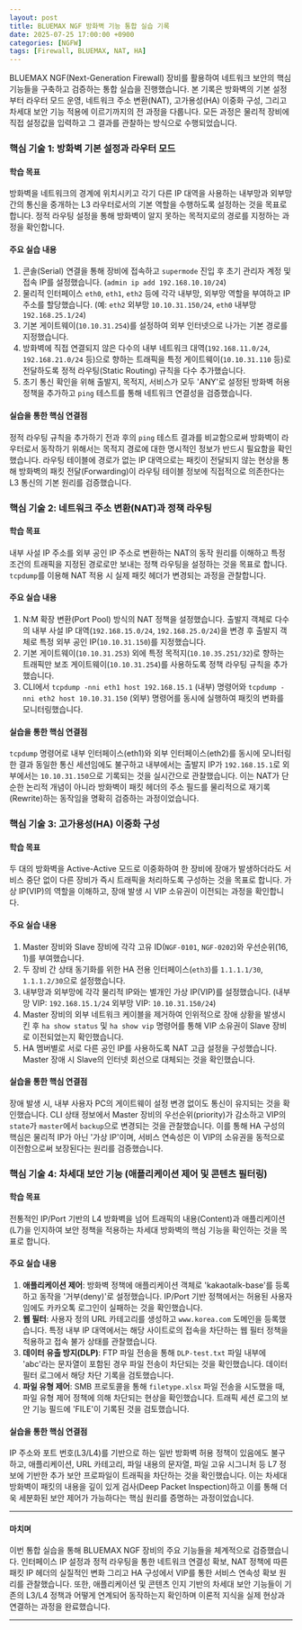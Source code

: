 ```yaml
---
layout: post
title: BLUEMAX NGF 방화벽 기능 통합 실습 기록
date: 2025-07-25 17:00:00 +0900
categories: [NGFW]
tags: [Firewall, BLUEMAX, NAT, HA]
---
```


BLUEMAX NGF(Next-Generation Firewall) 장비를 활용하여 네트워크 보안의 핵심 기능들을 구축하고 검증하는 통합 실습을 진행했습니다. 본 기록은 방화벽의 기본 설정부터 라우터 모드 운영, 네트워크 주소 변환(NAT), 고가용성(HA) 이중화 구성, 그리고 차세대 보안 기능 적용에 이르기까지의 전 과정을 다룹니다. 모든 과정은 물리적 장비에 직접 설정값을 입력하고 그 결과를 관찰하는 방식으로 수행되었습니다.

### 핵심 기술 1: 방화벽 기본 설정과 라우터 모드

#### 학습 목표
방화벽을 네트워크의 경계에 위치시키고 각기 다른 IP 대역을 사용하는 내부망과 외부망 간의 통신을 중개하는 L3 라우터로서의 기본 역할을 수행하도록 설정하는 것을 목표로 합니다. 정적 라우팅 설정을 통해 방화벽이 알지 못하는 목적지로의 경로를 지정하는 과정을 확인합니다.

#### 주요 실습 내용
1.  콘솔(Serial) 연결을 통해 장비에 접속하고 `supermode` 진입 후 초기 관리자 계정 및 접속 IP를 설정했습니다. (`admin ip add 192.168.10.10/24`)
2.  물리적 인터페이스 `eth0`, `eth1`, `eth2` 등에 각각 내부망, 외부망 역할을 부여하고 IP 주소를 할당했습니다. (예: `eth2` 외부망 `10.10.31.150/24`, `eth0` 내부망 `192.168.25.1/24`)
3.  기본 게이트웨이(`10.10.31.254`)를 설정하여 외부 인터넷으로 나가는 기본 경로를 지정했습니다.
4.  방화벽에 직접 연결되지 않은 다수의 내부 네트워크 대역(`192.168.11.0/24`, `192.168.21.0/24` 등)으로 향하는 트래픽을 특정 게이트웨이(`10.10.31.110` 등)로 전달하도록 정적 라우팅(Static Routing) 규칙을 다수 추가했습니다.
5.  초기 통신 확인을 위해 출발지, 목적지, 서비스가 모두 'ANY'로 설정된 방화벽 허용 정책을 추가하고 `ping` 테스트를 통해 네트워크 연결성을 검증했습니다.

#### 실습을 통한 핵심 연결점
정적 라우팅 규칙을 추가하기 전과 후의 `ping` 테스트 결과를 비교함으로써 방화벽이 라우터로서 동작하기 위해서는 목적지 경로에 대한 명시적인 정보가 반드시 필요함을 확인했습니다. 라우팅 테이블에 경로가 없는 IP 대역으로는 패킷이 전달되지 않는 현상을 통해 방화벽의 패킷 전달(Forwarding)이 라우팅 테이블 정보에 직접적으로 의존한다는 L3 통신의 기본 원리를 검증했습니다.

### 핵심 기술 2: 네트워크 주소 변환(NAT)과 정책 라우팅

#### 학습 목표
내부 사설 IP 주소를 외부 공인 IP 주소로 변환하는 NAT의 동작 원리를 이해하고 특정 조건의 트래픽을 지정된 경로로만 보내는 정책 라우팅을 설정하는 것을 목표로 합니다. `tcpdump`를 이용해 NAT 적용 시 실제 패킷 헤더가 변경되는 과정을 관찰합니다.

#### 주요 실습 내용
1.  N:M 확장 변환(Port Pool) 방식의 NAT 정책을 설정했습니다. 출발지 객체로 다수의 내부 사설 IP 대역(`192.168.15.0/24`, `192.168.25.0/24`)을 변경 후 출발지 객체로 특정 외부 공인 IP(`10.10.31.150`)를 지정했습니다.
2.  기본 게이트웨이(`10.10.31.253`) 외에 특정 목적지(`10.10.35.251/32`)로 향하는 트래픽만 보조 게이트웨이(`10.10.31.254`)를 사용하도록 정책 라우팅 규칙을 추가했습니다.
3.  CLI에서 `tcpdump -nni eth1 host 192.168.15.1` (내부) 명령어와 `tcpdump -nni eth2 host 10.10.31.150` (외부) 명령어를 동시에 실행하여 패킷의 변화를 모니터링했습니다.

#### 실습을 통한 핵심 연결점
`tcpdump` 명령어로 내부 인터페이스(eth1)와 외부 인터페이스(eth2)를 동시에 모니터링한 결과 동일한 통신 세션임에도 불구하고 내부에서는 출발지 IP가 `192.168.15.1`로 외부에서는 `10.10.31.150`으로 기록되는 것을 실시간으로 관찰했습니다. 이는 NAT가 단순한 논리적 개념이 아니라 방화벽이 패킷 헤더의 주소 필드를 물리적으로 재기록(Rewrite)하는 동작임을 명확히 검증하는 과정이었습니다.

### 핵심 기술 3: 고가용성(HA) 이중화 구성

#### 학습 목표
두 대의 방화벽을 Active-Active 모드로 이중화하여 한 장비에 장애가 발생하더라도 서비스 중단 없이 다른 장비가 즉시 트래픽을 처리하도록 구성하는 것을 목표로 합니다. 가상 IP(VIP)의 역할을 이해하고, 장애 발생 시 VIP 소유권이 이전되는 과정을 확인합니다.

#### 주요 실습 내용
1.  Master 장비와 Slave 장비에 각각 고유 ID(`NGF-0101`, `NGF-0202`)와 우선순위(16, 1)를 부여했습니다.
2.  두 장비 간 상태 동기화를 위한 HA 전용 인터페이스(`eth3`)를 `1.1.1.1/30`, `1.1.1.2/30`으로 설정했습니다.
3.  내부망과 외부망에 각각 물리적 IP와는 별개인 가상 IP(VIP)를 설정했습니다. (내부망 VIP: `192.168.15.1/24` 외부망 VIP: `10.10.31.150/24`)
4.  Master 장비의 외부 네트워크 케이블을 제거하여 인위적으로 장애 상황을 발생시킨 후 `ha show status` 및 `ha show vip` 명령어를 통해 VIP 소유권이 Slave 장비로 이전되었는지 확인했습니다.
5.  HA 멤버별로 서로 다른 공인 IP를 사용하도록 NAT 고급 설정을 구성했습니다. Master 장애 시 Slave의 인터넷 회선으로 대체되는 것을 확인했습니다.

#### 실습을 통한 핵심 연결점
장애 발생 시, 내부 사용자 PC의 게이트웨이 설정 변경 없이도 통신이 유지되는 것을 확인했습니다. CLI 상태 정보에서 Master 장비의 우선순위(priority)가 감소하고 VIP의 `state`가 `master`에서 `backup`으로 변경되는 것을 관찰했습니다. 이를 통해 HA 구성의 핵심은 물리적 IP가 아닌 '가상 IP'이며, 서비스 연속성은 이 VIP의 소유권을 동적으로 이전함으로써 보장된다는 원리를 검증했습니다.

### 핵심 기술 4: 차세대 보안 기능 (애플리케이션 제어 및 콘텐츠 필터링)

#### 학습 목표
전통적인 IP/Port 기반의 L4 방화벽을 넘어 트래픽의 내용(Content)과 애플리케이션(L7)을 인지하여 보안 정책을 적용하는 차세대 방화벽의 핵심 기능을 확인하는 것을 목표로 합니다.

#### 주요 실습 내용
1.  **애플리케이션 제어**: 방화벽 정책에 애플리케이션 객체로 'kakaotalk-base'를 등록하고 동작을 '거부(deny)'로 설정했습니다. IP/Port 기반 정책에서는 허용된 사용자임에도 카카오톡 로그인이 실패하는 것을 확인했습니다.
2.  **웹 필터**: 사용자 정의 URL 카테고리를 생성하고 `www.korea.com` 도메인을 등록했습니다. 특정 내부 IP 대역에서는 해당 사이트로의 접속을 차단하는 웹 필터 정책을 적용하고 접속 불가 상태를 관찰했습니다.
3.  **데이터 유출 방지(DLP)**: FTP 파일 전송을 통해 `DLP-test.txt` 파일 내부에 'abc'라는 문자열이 포함된 경우 파일 전송이 차단되는 것을 확인했습니다. 데이터 필터 로그에서 해당 차단 기록을 검토했습니다.
4.  **파일 유형 제어**: SMB 프로토콜을 통해 `filetype.xlsx` 파일 전송을 시도했을 때, 파일 유형 제어 정책에 의해 차단되는 현상을 확인했습니다. 트래픽 세션 로그의 보안 기능 필드에 'FILE'이 기록된 것을 검토했습니다.

#### 실습을 통한 핵심 연결점
IP 주소와 포트 번호(L3/L4)를 기반으로 하는 일반 방화벽 허용 정책이 있음에도 불구하고, 애플리케이션, URL 카테고리, 파일 내용의 문자열, 파일 고유 시그니처 등 L7 정보에 기반한 추가 보안 프로파일이 트래픽을 차단하는 것을 확인했습니다. 이는 차세대 방화벽이 패킷의 내용을 깊이 있게 검사(Deep Packet Inspection)하고 이를 통해 더욱 세분화된 보안 제어가 가능하다는 핵심 원리를 증명하는 과정이었습니다.

---

#### 마치며
이번 통합 실습을 통해 BLUEMAX NGF 장비의 주요 기능들을 체계적으로 검증했습니다. 인터페이스 IP 설정과 정적 라우팅을 통한 네트워크 연결성 확보, NAT 정책에 따른 패킷 IP 헤더의 실질적인 변화 그리고 HA 구성에서 VIP를 통한 서비스 연속성 확보 원리를 관찰했습니다. 또한, 애플리케이션 및 콘텐츠 인지 기반의 차세대 보안 기능들이 기존의 L3/L4 정책과 어떻게 연계되어 동작하는지 확인하며 이론적 지식을 실제 현상과 연결하는 과정을 완료했습니다.

<hr class="short-rule">